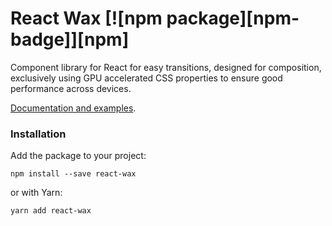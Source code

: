# React Wax [![npm package][npm-badge]][npm]

Component library for React for easy transitions, designed for composition, exclusively using GPU accelerated CSS properties to ensure good performance across devices.

[Documentation and examples](http://waffleau.github.io/react-wax/).

### Installation
Add the package to your project:

```
npm install --save react-wax
```

or with Yarn:

```
yarn add react-wax
```
